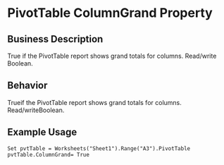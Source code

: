 # PivotTable ColumnGrand Property

## Business Description
True if the PivotTable report shows grand totals for columns. Read/write Boolean.

## Behavior
Trueif the PivotTable report shows grand totals for columns. Read/writeBoolean.

## Example Usage
```vba
Set pvtTable = Worksheets("Sheet1").Range("A3").PivotTable 
pvtTable.ColumnGrand= True
```